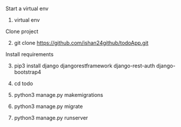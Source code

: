 
Start a virtual env

1. virtual env

Clone project

2. git clone https://github.com/ishan24github/todoApp.git

Install requirements

3. pip3 install django djangorestframework django-rest-auth django-bootstrap4

4. cd todo

5. python3 manage.py makemigrations

6. python3 manage.py migrate

7. python3 manage.py runserver
